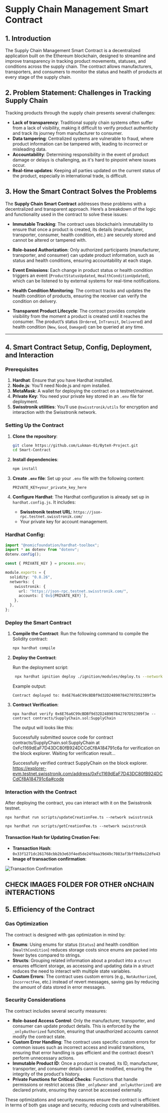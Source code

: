 # Supply Chain Management Smart Contract

## 1. **Introduction**
The Supply Chain Management Smart Contract is a decentralized application built on the Ethereum blockchain, designed to streamline and improve transparency in tracking product movements, statuses, and conditions across the supply chain. The contract allows manufacturers, transporters, and consumers to monitor the status and health of products at every stage of the supply chain.

## 2. **Problem Statement: Challenges in Tracking Supply Chain**
Tracking products through the supply chain presents several challenges:
- **Lack of transparency**: Traditional supply chain systems often suffer from a lack of visibility, making it difficult to verify product authenticity and track its journey from manufacturer to consumer.
- **Data tampering**: Centralized systems are vulnerable to fraud, where product information can be tampered with, leading to incorrect or misleading data.
- **Accountability**: Determining responsibility in the event of product damage or delays is challenging, as it's hard to pinpoint where issues occur.
- **Real-time updates**: Keeping all parties updated on the current status of the product, especially in international trade, is difficult.

## 3. **How the Smart Contract Solves the Problems**
The **Supply Chain Smart Contract** addresses these problems with a decentralized and transparent approach. Here’s a breakdown of the logic and functionality used in the contract to solve these issues:

- **Immutable Tracking**: The contract uses blockchain’s immutability to ensure that once a product is created, its details (manufacturer, transporter, consumer, health condition, etc.) are securely stored and cannot be altered or tampered with.
  
- **Role-based Authorization**: Only authorized participants (manufacturer, transporter, and consumer) can update product information, such as status and health conditions, ensuring accountability at each stage.
  
- **Event Emissions**: Each change in product status or health condition triggers an event (`ProductStatusUpdated`, `HealthConditionUpdated`), which can be listened to by external systems for real-time notifications.

- **Health Condition Monitoring**: The contract tracks and updates the health condition of products, ensuring the receiver can verify the condition on delivery.

- **Transparent Product Lifecycle**: The contract provides complete visibility from the moment a product is created until it reaches the consumer. The product’s status (`Ordered`, `InTransit`, `Delivered`) and health condition (`New`, `Good`, `Damaged`) can be queried at any time.

---

## 4. **Smart Contract Setup, Config, Deployment, and Interaction**

### Prerequisites
1. **Hardhat**: Ensure that you have Hardhat installed.
2. **Node.js**: You’ll need Node.js and npm installed.
3. **MetaMask**: A wallet for deploying the contract on a testnet/mainnet.
4. **Private Key**: You need your private key stored in an `.env` file for deployment.
5. **Swisstronik utilities**: You’ll use `@swisstronik/utils` for encryption and interaction with the Swisstronik network.

### Setting Up the Contract

1. **Clone the repository**:
   ```bash
   git clone https://github.com/Lukman-01/ByteX-Project.git
   cd Smart-Contract
   ```

2. **Install dependencies**:
   ```bash
   npm install
   ```

3. **Create `.env` file**:
   Set up your `.env` file with the following content:
   ```
   PRIVATE_KEY=your_private_key_here
   ```

4. **Configure Hardhat**:
   The Hardhat configuration is already set up in `hardhat.config.js`. It includes:
   - **Swisstronik testnet URL**: `https://json-rpc.testnet.swisstronik.com/`
   - Your private key for account management.

### Hardhat Config:
```typescript
import "@nomicfoundation/hardhat-toolbox";
import * as dotenv from "dotenv";
dotenv.config();

const { PRIVATE_KEY } = process.env;

module.exports = {
  solidity: "0.8.26",
  networks: {
    swisstronik: {
      url: "https://json-rpc.testnet.swisstronik.com/", 
      accounts: [`0x${PRIVATE_KEY}`],
    },
  },
};
```

### Deploy the Smart Contract

1. **Compile the Contract**:
   Run the following command to compile the Solidity contract:
   ```bash
   npx hardhat compile
   ```

2. **Deploy the Contract**:
    
   Run the deployment script:
   ```bash
    npx hardhat ignition deploy ./ignition/modules/deploy.ts --network swisstronik
   ```

   Example output:
   ```
   Contract deployed to: 0x6E76a6C99cBDBf9d32D248907842707D52309f3e
   ```
3. **Contract Verification**:
   ```
   npx hardhat verify 0x6E76a6C99cBDBf9d32D248907842707D52309f3e --contract contracts/SupplyChain.sol:SupplyChain
   ```

   The output will looks like this:

   Successfully submitted source code for contract
   contracts/SupplyChain.sol:SupplyChain at 0xFc1169dEaF7D43DC80fB924DCCdCf8A184791c6a
   for verification on the block explorer. Waiting for verification result...

   Successfully verified contract SupplyChain on the block explorer.
   https://explorer-evm.testnet.swisstronik.com/address/0xFc1169dEaF7D43DC80fB924DCCdCf8A184791c6a#code

### Interaction with the Contract

After deploying the contract, you can interact with it on the Swisstronik testnet.

```
npx hardhat run scripts/updateCreationFee.ts --network swisstronik
```
```
npx hardhat run scripts/getCreationFee.ts --network swisstronik
```

#### Transaction Hash for Updating Creation Fee:
- **Transaction Hash**: `0x33f1271dc261768cbb2b3e63f4ed5de24f0aa39d49c7083af3bff0d9a12dfe43`
- **Image of transaction confirmation**:

![Transaction Confirmation](./images/Interaction2.png)

## CHECK IMAGES FOLDER FOR OTHER oNCHAIN iNTERACTIONS

## 5. **Efficiency of the Contract**

### Gas Optimization

The contract is designed with gas optimization in mind by:
- **Enums**: Using enums for status (`Status`) and health condition (`HealthCondition`) reduces storage costs since enums are packed into fewer bytes compared to strings.
- **Structs**: Grouping related information about a product into a `struct` ensures efficient storage, as accessing and updating data in a struct reduces the need to interact with multiple state variables.
- **Custom Errors**: The contract uses custom errors (e.g., `NotAuthorized`, `IncorrectFee`, etc.) instead of revert messages, saving gas by reducing the amount of data stored in error messages.

### Security Considerations

The contract includes several security measures:
- **Role-based Access Control**: Only the manufacturer, transporter, and consumer can update product details. This is enforced by the `_onlyAuthorized` function, ensuring that unauthorized accounts cannot modify the contract state.
- **Custom Error Handling**: The contract uses specific custom errors for common issues such as incorrect access and invalid transitions, ensuring that error handling is gas efficient and the contract doesn't perform unnecessary actions.
- **Immutable Product ID**: Once a product is created, its ID, manufacturer, transporter, and consumer details cannot be modified, ensuring the integrity of the product's history.
- **Private Functions for Critical Checks**: Functions that handle permissions or restrict access (like `_onlyOwner` and `_onlyAuthorized`) are declared private, ensuring they cannot be accessed externally.

These optimizations and security measures ensure the contract is efficient in terms of both gas usage and security, reducing costs and vulnerabilities.
